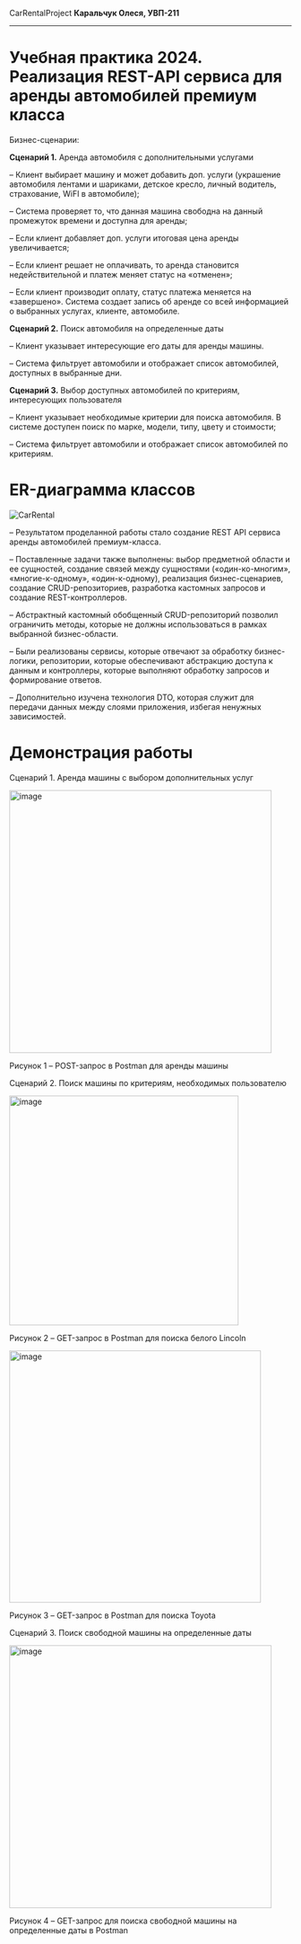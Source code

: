 CarRentalProject
**Каральчук Олеся, УВП-211**
****
# Учебная практика 2024. Реализация REST-API сервиса для аренды автомобилей премиум класса

Бизнес-сценарии:

**Сценарий 1.** Аренда автомобиля с дополнительными услугами

– Клиент выбирает машину и может добавить доп. услуги (украшение автомобиля лентами и шариками, детское кресло, личный водитель, страхование, WiFI в автомобиле);  

– Система проверяет то, что данная машина свободна на данный промежуток времени и доступна для аренды;  

– Если клиент добавляет доп. услуги итоговая цена аренды увеличивается;  

– Если клиент решает не оплачивать, то аренда становится недействительной и платеж меняет статус на «отменен»;

– Если клиент производит оплату, статус платежа меняется на «завершено».  Система создает запись об аренде со всей информацией о выбранных услугах, клиенте, автомобиле.

**Сценарий 2.** Поиск автомобиля на определенные даты

– Клиент указывает интересующие его даты для аренды машины. 

– Система фильтрует автомобили и отображает список автомобилей, доступных в выбранные дни.

**Сценарий 3.** Выбор доступных автомобилей по критериям, интересующих пользователя

– Клиент указывает необходимые критерии для поиска автомобиля. В системе доступен поиск по марке, модели, типу, цвету и стоимости;

– Система фильтрует автомобили и отображает список автомобилей по критериям.



# ER-диаграмма классов
![CarRental](https://github.com/user-attachments/assets/14ef1eec-a2ca-4f1f-9742-fc5adee04481)

– Результатом проделанной работы стало создание REST API сервиса аренды автомобилей премиум-класса. 

– Поставленные задачи также выполнены: выбор предметной области и ее сущностей, создание связей между сущностями («один-ко-многим», «многие-к-одному», «один-к-одному), реализация бизнес-сценариев, создание CRUD-репозиториев, разработка кастомных запросов и создание REST-контроллеров. 

– Абстрактный кастомный обобщенный CRUD-репозиторий позволил ограничить методы, которые не должны использоваться в рамках выбранной бизнес-области.

– Были реализованы сервисы, которые отвечают за обработку бизнес-логики, репозитории, которые обеспечивают абстракцию доступа к данным и контроллеры, которые выполняют обработку запросов и формирование ответов.

– Дополнительно изучена технология DTO, которая служит для передачи данных между слоями приложения, избегая ненужных зависимостей.


# Демонстрация работы

Сценарий 1. Аренда машины с выбором дополнительных услуг

 <img width="468" alt="image" src="https://github.com/user-attachments/assets/537b25cc-893b-4216-bed5-766002f7a57d">
 
Рисунок 1 – POST-запрос в Postman для аренды машины

Сценарий 2. Поиск машины по критериям, необходимых пользователю

 <img width="409" alt="image" src="https://github.com/user-attachments/assets/a297316c-f80c-4be8-8025-5f97b07561e6">
 
Рисунок 2 – GET-запрос в Postman для поиска белого Lincoln

<img width="449" alt="image" src="https://github.com/user-attachments/assets/e19a1d6a-42e6-40d4-98df-a7421ca9ac31">

Рисунок 3 – GET-запрос в Postman для поиска Toyota

Сценарий 3. Поиск свободной машины на определенные даты

 <img width="468" alt="image" src="https://github.com/user-attachments/assets/26b52b90-129d-40d0-8d84-4286b0d3be2d">
 
Рисунок 4 – GET-запрос для поиска свободной машины на определенные даты в Postman






